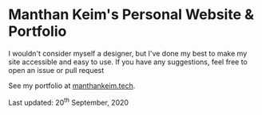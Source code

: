 # Manthan Keim's Personal Website &amp; Portfolio


I wouldn't consider myself a designer, but I've done my best to make my site accessible and easy to use. If you have any suggestions, feel free to open an issue or pull request

See my portfolio at [manthankeim.tech](http://manthankeim.tech).

Last updated: 20<sup>th</sup> September, 2020

